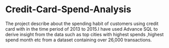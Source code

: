 # Credit-Card-Spend-Analysis
The project describe about the spending habit of customers using credit card with in the time period of 2013 to 2015.I have used Advance SQL to derive insight from the data such as top cities with highest spends ,highest spend month etc from a dataset containing over 26,000 transactions. 
